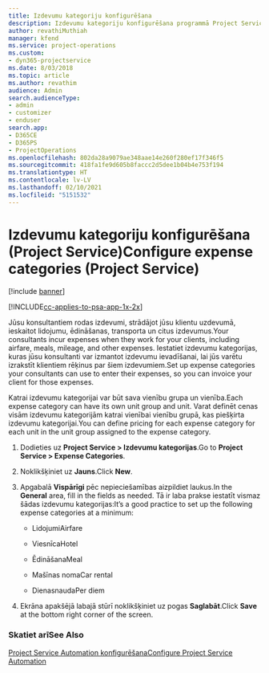 ```yaml
---
title: Izdevumu kategoriju konfigurēšana
description: Izdevumu kategoriju konfigurēšana programmā Project Service
author: revathiMuthiah
manager: kfend
ms.service: project-operations
ms.custom:
- dyn365-projectservice
ms.date: 8/03/2018
ms.topic: article
ms.author: revathim
audience: Admin
search.audienceType:
- admin
- customizer
- enduser
search.app:
- D365CE
- D365PS
- ProjectOperations
ms.openlocfilehash: 802da28a9079ae348aae14e260f280ef17f346f5
ms.sourcegitcommit: 418fa1fe9d605b8faccc2d5dee1b04b4e753f194
ms.translationtype: HT
ms.contentlocale: lv-LV
ms.lasthandoff: 02/10/2021
ms.locfileid: "5151532"
---
```

# <a name="configure-expense-categories-project-service"></a><span data-ttu-id="afa4d-103">Izdevumu kategoriju konfigurēšana (Project Service)</span><span class="sxs-lookup"><span data-stu-id="afa4d-103">Configure expense categories (Project Service)</span></span>

[!include [banner](../includes/psa-now-project-operations.md)]

[!INCLUDE[cc-applies-to-psa-app-1x-2x](../includes/cc-applies-to-psa-app-1x-2x.md)]

<span data-ttu-id="afa4d-104">Jūsu konsultantiem rodas izdevumi, strādājot jūsu klientu uzdevumā, ieskaitot lidojumu, ēdināšanas, transporta un citus izdevumus.</span><span class="sxs-lookup"><span data-stu-id="afa4d-104">Your consultants incur expenses when they work for your clients, including airfare, meals, mileage, and other expenses.</span></span> <span data-ttu-id="afa4d-105">Iestatiet izdevumu kategorijas, kuras jūsu konsultanti var izmantot izdevumu ievadīšanai, lai jūs varētu izrakstīt klientiem rēķinus par šiem izdevumiem.</span><span class="sxs-lookup"><span data-stu-id="afa4d-105">Set up expense categories your consultants can use to enter their expenses, so you can invoice your client for those expenses.</span></span>  
  
<span data-ttu-id="afa4d-106">Katrai izdevumu kategorijai var būt sava vienību grupa un vienība.</span><span class="sxs-lookup"><span data-stu-id="afa4d-106">Each expense category can have its own unit group and unit.</span></span> <span data-ttu-id="afa4d-107">Varat definēt cenas visām izdevumu kategorijām katrai vienībai vienību grupā, kas piešķirta izdevumu kategorijai.</span><span class="sxs-lookup"><span data-stu-id="afa4d-107">You can define pricing for each expense category for each unit in the unit group assigned to the expense category.</span></span>  
  
1.  <span data-ttu-id="afa4d-108">Dodieties uz **Project Service > Izdevumu kategorijas**.</span><span class="sxs-lookup"><span data-stu-id="afa4d-108">Go to **Project Service > Expense Categories**.</span></span>  
  
2.  <span data-ttu-id="afa4d-109">Noklikšķiniet uz **Jauns**.</span><span class="sxs-lookup"><span data-stu-id="afa4d-109">Click **New**.</span></span>  
  
3.  <span data-ttu-id="afa4d-110">Apgabalā **Vispārīgi** pēc nepieciešamības aizpildiet laukus.</span><span class="sxs-lookup"><span data-stu-id="afa4d-110">In the **General** area, fill in the fields as needed.</span></span> <span data-ttu-id="afa4d-111">Tā ir laba prakse iestatīt vismaz šādas izdevumu kategorijas:</span><span class="sxs-lookup"><span data-stu-id="afa4d-111">It’s a good practice to set up the following expense categories at a minimum:</span></span>  
  
    -   <span data-ttu-id="afa4d-112">Lidojumi</span><span class="sxs-lookup"><span data-stu-id="afa4d-112">Airfare</span></span>  
  
    -   <span data-ttu-id="afa4d-113">Viesnīca</span><span class="sxs-lookup"><span data-stu-id="afa4d-113">Hotel</span></span>  
  
    -   <span data-ttu-id="afa4d-114">Ēdināšana</span><span class="sxs-lookup"><span data-stu-id="afa4d-114">Meal</span></span>  
  
    -   <span data-ttu-id="afa4d-115">Mašīnas noma</span><span class="sxs-lookup"><span data-stu-id="afa4d-115">Car rental</span></span>  
  
    -   <span data-ttu-id="afa4d-116">Dienasnauda</span><span class="sxs-lookup"><span data-stu-id="afa4d-116">Per diem</span></span>  
  
4.  <span data-ttu-id="afa4d-117">Ekrāna apakšējā labajā stūrī noklikšķiniet uz pogas **Saglabāt**.</span><span class="sxs-lookup"><span data-stu-id="afa4d-117">Click **Save** at the bottom right corner of the screen.</span></span>  
  
### <a name="see-also"></a><span data-ttu-id="afa4d-118">Skatiet arī</span><span class="sxs-lookup"><span data-stu-id="afa4d-118">See Also</span></span>  
 [<span data-ttu-id="afa4d-119">Project Service Automation konfigurēšana</span><span class="sxs-lookup"><span data-stu-id="afa4d-119">Configure Project Service Automation</span></span>](../psa/configure.md)
